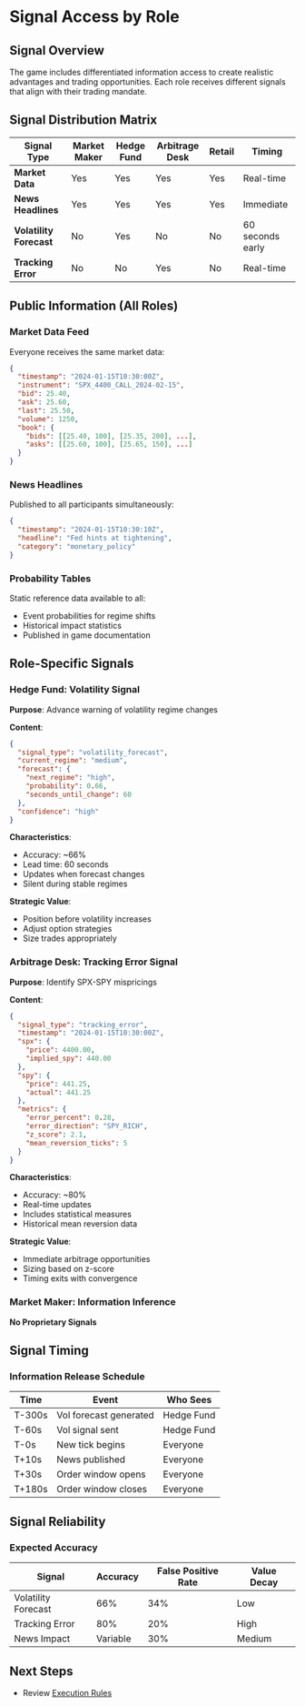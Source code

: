 # Signal Access by Role

## Signal Overview

The game includes differentiated information access to create realistic advantages and trading opportunities. Each role receives different signals that align with their trading mandate.

## Signal Distribution Matrix

| Signal Type             | Market Maker | Hedge Fund | Arbitrage Desk | Retail | Timing            |
| ----------------------- | ------------ | ---------- | -------------- | ------ | ----------------- |
| **Market Data**         | Yes          | Yes        | Yes            | Yes    | Real-time         |
| **News Headlines**      | Yes          | Yes        | Yes            | Yes    | Immediate         |
| **Volatility Forecast** | No           | Yes        | No             | No     | 60 seconds early  |
| **Tracking Error**      | No           | No         | Yes            | No     | Real-time         |

## Public Information (All Roles)

### Market Data Feed

Everyone receives the same market data:
```json
{
  "timestamp": "2024-01-15T10:30:00Z",
  "instrument": "SPX_4400_CALL_2024-02-15",
  "bid": 25.40,
  "ask": 25.60,
  "last": 25.50,
  "volume": 1250,
  "book": {
    "bids": [[25.40, 100], [25.35, 200], ...],
    "asks": [[25.60, 100], [25.65, 150], ...]
  }
}
```

### News Headlines

Published to all participants simultaneously:
```json
{
  "timestamp": "2024-01-15T10:30:10Z",
  "headline": "Fed hints at tightening",
  "category": "monetary_policy"
}
```

### Probability Tables

Static reference data available to all:

- Event probabilities for regime shifts
- Historical impact statistics
- Published in game documentation

## Role-Specific Signals

### Hedge Fund: Volatility Signal

**Purpose**: Advance warning of volatility regime changes

**Content**:
```json
{
  "signal_type": "volatility_forecast",
  "current_regime": "medium",
  "forecast": {
    "next_regime": "high",
    "probability": 0.66,
    "seconds_until_change": 60
  },
  "confidence": "high"
}
```

**Characteristics**:

- Accuracy: ~66%
- Lead time: 60 seconds
- Updates when forecast changes
- Silent during stable regimes

**Strategic Value**:

- Position before volatility increases
- Adjust option strategies
- Size trades appropriately

### Arbitrage Desk: Tracking Error Signal

**Purpose**: Identify SPX-SPY mispricings

**Content**:
```json
{
  "signal_type": "tracking_error",
  "timestamp": "2024-01-15T10:30:00Z",
  "spx": {
    "price": 4400.00,
    "implied_spy": 440.00
  },
  "spy": {
    "price": 441.25,
    "actual": 441.25
  },
  "metrics": {
    "error_percent": 0.28,
    "error_direction": "SPY_RICH",
    "z_score": 2.1,
    "mean_reversion_ticks": 5
  }
}
```

**Characteristics**:

- Accuracy: ~80%
- Real-time updates
- Includes statistical measures
- Historical mean reversion data

**Strategic Value**:

- Immediate arbitrage opportunities
- Sizing based on z-score
- Timing exits with convergence

### Market Maker: Information Inference

**No Proprietary Signals**

## Signal Timing

### Information Release Schedule

| Time   | Event                  | Who Sees   |
| ------ | ---------------------- | ---------- |
| T-300s | Vol forecast generated | Hedge Fund |
| T-60s  | Vol signal sent        | Hedge Fund |
| T-0s   | New tick begins        | Everyone   |
| T+10s  | News published         | Everyone   |
| T+30s  | Order window opens     | Everyone   |
| T+180s | Order window closes    | Everyone   |

## Signal Reliability

### Expected Accuracy

| Signal              | Accuracy | False Positive Rate | Value Decay |
| ------------------- | -------- | ------------------- | ----------- |
| Volatility Forecast | 66%      | 34%                 | Low         |
| Tracking Error      | 80%      | 20%                 | High        |
| News Impact         | Variable | 30%                 | Medium      |

## Next Steps

- Review [Execution Rules](execution-rules.md)
